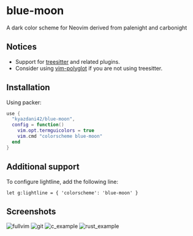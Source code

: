 # blue-moon

A dark color scheme for Neovim derived from palenight and carbonight

## Notices

- Support for [treesitter](https://github.com/nvim-treesitter/nvim-treesitter) and related plugins.
- Consider using [vim-polyglot](https://github.com/sheerun/vim-polyglot) if you are not using treesitter.

## Installation

Using packer:
```lua
use {
  "kyazdani42/blue-moon",
  config = function()
    vim.opt.termguicolors = true
    vim.cmd "colorscheme blue-moon"
  end
}
```

## Additional support

To configure lightline, add the following line:
```vim
let g:lightline = { 'colorscheme': 'blue-moon' }
```

## Screenshots

![fullvim](https://user-images.githubusercontent.com/23156099/198065840-c7e150dc-4ec6-48b5-9011-f3839616b911.jpg)
![git](https://user-images.githubusercontent.com/23156099/198065852-5b58a2cb-0dfb-45c4-9bac-fe1146ce10d8.jpg)
![c_example](https://user-images.githubusercontent.com/23156099/198065833-95ca1472-9998-452d-a248-339aeda83b68.jpg)
![rust_example](https://user-images.githubusercontent.com/23156099/198065856-3b258529-38c8-40e3-b835-4d97d240ea62.jpg)
